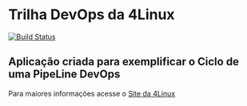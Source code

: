 # Trilha DevOps da 4Linux

<!-- Altere a Flag abaixo com sua URL do Travis -->
[![Build Status](https://travis-ci.org/wendersonpaulo/DevOpsLab-HelloWorld.svg?branch=master)](https://travis-ci.org/wendersonpaulo/DevOpsLab-HelloWorld)

## Aplicação criada para exemplificar o Ciclo de uma PipeLine DevOps


Para maiores informações acesse o [Site da 4Linux](https://www.4linux.com.br/cursos/devops)
